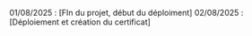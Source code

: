 01/08/2025 : [FIn du projet, début du déploiment]
02/08/2025 : [Déploiement et création du certificat]
